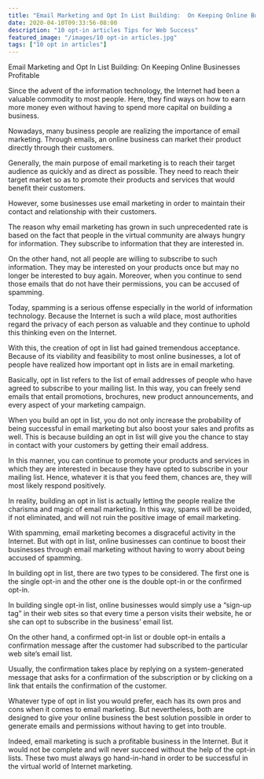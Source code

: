 ```yaml
---
title: "Email Marketing and Opt In List Building:  On Keeping Online Businesses Profitable"
date: 2020-04-10T09:33:56-08:00
description: "10 opt-in articles Tips for Web Success"
featured_image: "/images/10 opt-in articles.jpg"
tags: ["10 opt in articles"]
---
```


Email Marketing and Opt In List Building:  On Keeping Online Businesses Profitable

Since the advent of the information technology, the Internet had been a valuable commodity to most people. Here, they find ways on how to earn more money even without having to spend more capital on building a business.

Nowadays, many business people are realizing the importance of email marketing. Through emails, an online business can market their product directly through their customers.

Generally, the main purpose of email marketing is to reach their target audience as quickly and as direct as possible. They need to reach their target market so as to promote their products and services that would benefit their customers.

However, some businesses use email marketing in order to maintain their contact and relationship with their customers.

The reason why email marketing has grown in such unprecedented rate is based on the fact that people in the virtual community are always hungry for information. They subscribe to information that they are interested in.

On the other hand, not all people are willing to subscribe to such information. They may be interested on your products once but may no longer be interested to buy again. Moreover, when you continue to send those emails that do not have their permissions, you can be accused of spamming.

Today, spamming is a serious offense especially in the world of information technology. Because the Internet is such a wild place, most authorities regard the privacy of each person as valuable and they continue to uphold this thinking even on the Internet.

With this, the creation of opt in list had gained tremendous acceptance. Because of its viability and feasibility to most online businesses, a lot of people have realized how important opt in lists are in email marketing.

Basically, opt in list refers to the list of email addresses of people who have agreed to subscribe to your mailing list. In this way, you can freely send emails that entail promotions, brochures, new product announcements, and every aspect of your marketing campaign.

When you build an opt in list, you do not only increase the probability of being successful in email marketing but also boost your sales and profits as well. This is because building an opt in list will give you the chance to stay in contact with your customers by getting their email address.

In this manner, you can continue to promote your products and services in which they are interested in because they have opted to subscribe in your mailing list. Hence, whatever it is that you feed them, chances are, they will most likely respond positively.

In reality, building an opt in list is actually letting the people realize the charisma and magic of email marketing. In this way, spams will be avoided, if not eliminated, and will not ruin the positive image of email marketing. 

With spamming, email marketing becomes a disgraceful activity in the Internet. But with opt in list, online businesses can continue to boost their businesses through email marketing without having to worry about being accused of spamming.

In building opt in list, there are two types to be considered. The first one is the single opt-in and the other one is the double opt-in or the confirmed opt-in.

In building single opt-in list, online businesses would simply use a “sign-up tag” in their web sites so that every time a person visits their website, he or she can opt to subscribe in the business’ email list.

On the other hand, a confirmed opt-in list or double opt-in entails a confirmation message after the customer had subscribed to the particular web site’s email list.

Usually, the confirmation takes place by replying on a system-generated message that asks for a confirmation of the subscription or by clicking on a link that entails the confirmation of the customer.

Whatever type of opt in list you would prefer, each has its own pros and cons when it comes to email marketing. But nevertheless, both are designed to give your online business the best solution possible in order to generate emails and permissions without having to get into trouble.

Indeed, email marketing is such a profitable business in the Internet. But it would not be complete and will never succeed without the help of the opt-in lists. These two must always go hand-in-hand in order to be successful in the virtual world of Internet marketing.

